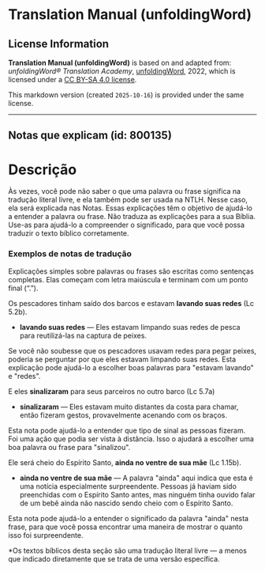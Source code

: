 # Translation Manual (unfoldingWord)

## License Information

**Translation Manual (unfoldingWord)** is based on and adapted from: _unfoldingWord® Translation Academy_, [unfoldingWord](https://unfoldingword.org/utw), 2022, which is licensed under a [CC BY-SA 4.0 license](https://creativecommons.org/licenses/by-sa/4.0/legalcode.en).

This markdown version (created `2025-10-16`) is provided under the same license.



--------------------------------

## Notas que explicam (id: 800135)

Descrição
=========

Às vezes, você pode não saber o que uma palavra ou frase significa na tradução literal livre, e ela também pode ser usada na NTLH. Nesse caso, ela será explicada nas Notas. Essas explicações têm o objetivo de ajudá\-lo a entender a palavra ou frase. Não traduza as explicações para a sua Bíblia. Use\-as para ajudá\-lo a compreender o significado, para que você possa traduzir o texto bíblico corretamente.

### Exemplos de notas de tradução

Explicações simples sobre palavras ou frases são escritas como sentenças completas. Elas começam com letra maiúscula e terminam com um ponto final (“.”).

Os pescadores tinham saído dos barcos e estavam **lavando suas redes** (Lc 5\.2b).

* **lavando suas redes** — Eles estavam limpando suas redes de pesca para reutilizá\-las na captura de peixes.

Se você não soubesse que os pescadores usavam redes para pegar peixes, poderia se perguntar por que eles estavam limpando suas redes. Esta explicação pode ajudá\-lo a escolher boas palavras para "estavam lavando" e "redes".

E eles **sinalizaram** para seus parceiros no outro barco (Lc 5\.7a)

* **sinalizaram** — Eles estavam muito distantes da costa para chamar, então fizeram gestos, provavelmente acenando com os braços.

Esta nota pode ajudá\-lo a entender que tipo de sinal as pessoas fizeram. Foi uma ação que podia ser vista à distância. Isso o ajudará a escolher uma boa palavra ou frase para "sinalizou".

Ele será cheio do Espírito Santo, **ainda no ventre de sua mãe** (Lc 1\.15b).

* **ainda no ventre de sua mãe** — A palavra "ainda" aqui indica que esta é uma notícia especialmente surpreendente. Pessoas já haviam sido preenchidas com o Espírito Santo antes, mas ninguém tinha ouvido falar de um bebê ainda não nascido sendo cheio com o Espírito Santo.

Esta nota pode ajudá\-lo a entender o significado da palavra "ainda" nesta frase, para que você possa encontrar uma maneira de mostrar o quanto isso foi surpreendente.

\*Os textos bíblicos desta seção são uma tradução literal livre — a menos que indicado diretamente que se trata de uma versão específica.



